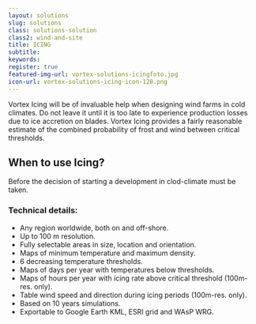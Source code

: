 ```yaml
---
layout: solutions
slug: solutions
class: solutions-solution
class2: wind-and-site
title: ICING
subtitle:
keywords: 
register: true
featured-img-url: vortex-solutions-icingfoto.jpg
icon-url: vortex-solutions-icing-icon-128.png
---
```


<p class="lead">Vortex Icing will be of invaluable help when designing wind farms in cold climates. Do not leave it until it is too late to experience production losses due to ice accretion on blades. Vortex Icing provides a fairly reasonable estimate of the combined probability of frost and wind between critical thresholds.</p>

## When to use Icing?

Before the decision of starting a development in clod-climate must be taken.

### Technical details:

- Any region worldwide, both on and off-shore.
- Up to 100 m resolution.
- Fully selectable areas in size, location and orientation.
- Maps of minimum temperature and maximum density.
- 6 decreasing temperature thresholds.
- Maps of days per year with temperatures below thresholds.
- Maps of hours per year with icing rate above critical threshold (100m-res. only).
- Table wind speed and direction during icing periods (100m-res. only).
- Based on 10 years simulations.
- Exportable to Google Earth KML, ESRI grid and WAsP WRG.
